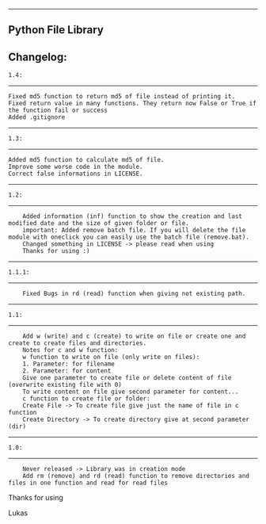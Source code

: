 -------------------
Python File Library
-------------------
Changelog:
----------
    1.4:
----------
    Fixed md5 function to return md5 of file instead of printing it.
    Fixed return value in many functions. They return now False or True if the function fail or success
    Added .gitignore
----------
    1.3:
----------
    Added md5 function to calculate md5 of file.
    Improve some worse code in the module.
    Correct false informations in LICENSE.
----------
    1.2:
----------
        Added information (inf) function to show the creation and last modified date and the size of given folder or file.
        important: Added remove batch file. If you will delete the file module with oneclick you can easily use the batch file (remove.bat).
        Changed something in LICENSE -> please read when using
        Thanks for using :)
----------
    1.1.1:
----------
        Fixed Bugs in rd (read) function when giving not existing path. 
----------
    1.1:
----------
        Add w (write) and c (create) to write on file or create one and create to create files and directories.
        Notes for c and w function:
        w function to write on file (only write on files):
        1. Parameter: for filename
        2. Parameter: for content
        Give one parameter to create file or delete content of file (overwrite existing file with 0)
        To write content on file give second parameter for content...
        c function to create file or folder:
        Create File -> To create file give just the name of file in c function
        Create Directory -> To create directory give at second parameter (dir)
----------
    1.0:
----------
        Never released -> Library was in creation mode
        Add rm (remove) and rd (read) function to remove directories and files in one function and read for read files

Thanks for using

Lukas
